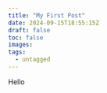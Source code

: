 ```yaml
---
title: "My First Post"
date: 2024-09-15T18:55:15Z
draft: false
toc: false
images:
tags:
  - untagged
---
```


Hello
